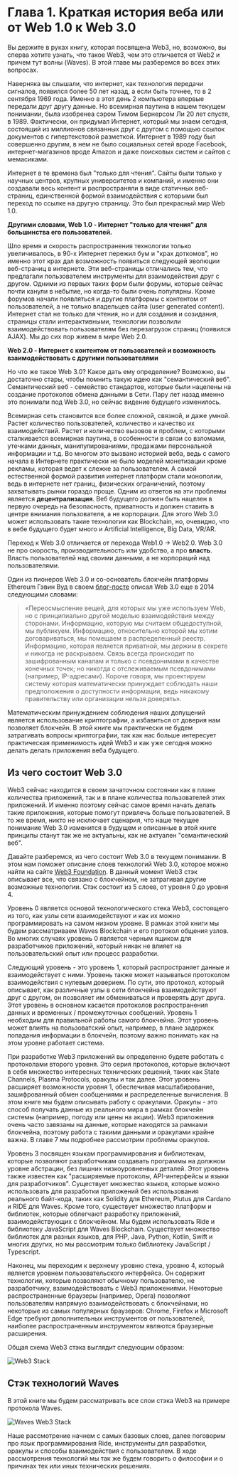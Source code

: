 # Глава 1. Краткая история веба или от Web 1.0 к Web 3.0

Вы держите в руках книгу, которая посвящена Web3, но, возможно, вы сперва хотите узнать, что такое Web3, чем это отличается от Web2 и причем тут волны (Waves). В этой главе мы разберемся во всех этих вопросах.

Наверняка вы слышали, что интернет, как технология передачи сигналов, появился более 50 лет назад, а если быть точнее, то в 2 сентября 1969 года. Именно в этот день 2 компьютера впервые передали друг другу данные. Но всемирная паутина в нашем текущем понимании, была изобренеа сэром Тимом Бернерсом Ли 20 лет спустя, в 1989. Фактически, он придумал Интернет, который мы знаем сегодня, состоящий из миллионов связанных друг с другом с помощью ссылок документов с гипертекстовой разметкой. Интернет в 1989 году был совершенно другим, в нем не было социальных сетей вроде Facebook, интернет-магазинов вроде Amazon и даже поисковых систем и сайтов с мемасиками.

Интернет в те времена был "только для чтения". Сайты были только у научных центров, крупных университетов и компаний, и именно они создавали весь контент и распространяли в виде статичных веб-страниц, единственной формой взаимодействия с которыми был переход по ссылке на другую страницу. Это был прекрасный мир Web 1.0.

**Другими словами, Web 1.0 - Интернет "только для чтения" для большинства его пользователей.**

Шло время и скорость распространения технологии только увеличивалось, в 90-х Интернет пережил бум и "крах доткомов", но именно этот крах дал возможность появиться следующей эволюции веб-страниц в интернете. Эти веб-страницы отличались тем, что предлагали пользователем инструменты для взаимодействия друг с другом. Одними из первых таких форм были форумы, которые сейчас почти канули в небытие, но когда-то были очень популярны. Кроме форумов начали появляться и другие платформы с контентом от пользователей, а не только владельцев сайта (user generated content). Интернет стал не только для чтения, но и для создания и созидания, страницы стали интерактивными, технологии позволили взаимодействовать пользователям без перезагрузок страниц (появился AJAX). Мы до сих пор живем в мире Web 2.0.

**Web 2.0 - Интернет с контентом от пользователей и возможность взаимодействовать с другими пользователями**

Но что же такое Web 3.0? Какое дать ему определение? Возможно, вы достаточно стары, чтобы помнить такую идею как "семантический веб". Семантический веб - семейство стандартов, которые были нацелены на создание протоколов обмена данными в Сети. Пару лет назад именно это понимали под Web 3.0, но сейчас видение будущего изменилось.

Всемирная сеть становится все более сложной, связной, и даже умной. Растет количество пользователей, количество и качество их взаимодействий. Растет и количество вызовов и проблем, с которыми сталкивается всемирная паутина, в особенности в связи со взломами, утечками данных, манипулированиями, продажами персональной информации и т.д. Во многом это вызвано историей веба, ведь с самого начала в Интернете практически не было моделей монетизации кроме рекламы, которая ведет к слежке за пользователем. А самой естественной формой развития интернет платформ стали монополии, ведь в интернете нет границ, физических ограничений, поэтому захватывать рынки гораздо проще. Одним из ответов на эти проблемы является **децентрализация**. Веб будущего должен быть нацелен в первую очередь на безопасность, приватность и должен ставить в центре внимания пользователя, а не корпорации. Для этого Web 3.0 может использовать такие технологии как Blockchain, но, очевидно, что в вебе будущего будет много и Artificial Intelligence, Big Data, VR/AR.

Переход к Web 3.0 отличается от перехода Web1.0 -> Web2.0. Web 3.0 не про скорость, производительность или удобство, а про **власть**. Власть пользователей над своими данными, а не корпораций над пользователями.

Один из пионеров Web 3.0 и со-основатель блокчейн платформы Ethereum Гэвин Вуд в своем [блог-посте](http://gavwood.com/dappsweb3.html) описал Web 3.0 еще в 2014 следующими словами:

> «Переосмысление вещей, для которых мы уже используем Web, но с принципиально другой моделью взаимодействия между сторонами. Информацию, которую мы считаем общедоступной, мы публикуем. Информацию, относительно которой мы хотим договариваться, мы помещаем в распределенный реестр. Информацию, которая является приватной, мы держим в секрете и никогда не раскрываем. Связь всегда происходит по зашифрованным каналам и только с псевдонимами в качестве конечных точек; но никогда с отслеживаемым псевдонимами (например, IP-адресами). Короче говоря, мы проектируем систему которая математически принуждает соблюдать наши предположения о доступности информации, ведь никакому правительству или организации нельзя доверять».

Математическим принуждением соблюдения наших допущений является использование криптографии, а избавиться от доверия нам позволяет блокчейн. В этой книге мы практически не будем затрагивать вопросы криптографии, так как нас больше интересует практическая применимость идей Web3 и как уже сегодня можно делать делать приложения веба будущего.

## Из чего состоит Web 3.0

Web3 сейчас находится в своем зачаточном состоянии как в плане количества приложений, так и в плане количества пользователей этих приложений. И именно поэтому сейчас самое время начать делать такие приложения, которые помогут привлечь больше пользователей. В то же время, никто не исключает сценария, что наше текущее понимание Web 3.0 изменится в будущем и описанные в этой книге принципы станут так же не актуальны, как не актуален "семантический веб".

Давайте разберемся, из чего состоит Web 3.0 в текущем понимании. В этом нам поможет описание слоев технологий Web 3.0, которое можно найти на сайте [Web3 Foundation](https://web3.foundation/about/). В данный момент Web3 стэк описывает все, что связано с блокчейном, не затрагивая другие возможные технологии. Стэк состоит из 5 слоев, от уровня 0 до уровня 4.

Уровень 0 является основой технологического стека Web3, состоящего из того, как узлы сети взаимодействуют и как их можно программировать на самом низком уровне. В рамках этой книги мы будем рассматриваем Waves Blockchain и его протокол общения узлов. Во многих случаях уровень 0 является черным ящиком для разработчиков приложений, который никак не влияет на пользовательский опыт или процесс разработки.

Следующий уровень - это уровень 1, который распространяет данные и взаимодействует с ними. Уровень также может называться протоколом взаимодействия с нулевым доверием. По сути, это протокол, который описывает, как различные узлы в сети блокчейна взаимодействуют друг с другом, он позволяет им обмениваться и проверять друг друга. Этот уровень в основном касается протоколов распространения данных и временных / промежуточных сообщений. Уровень 1 необходим для правильной работы самого блокчейна. Этот уровень может влиять на пользоватский опыт, например, в плане задержек попадания информации в блокчейн, поэтому важно понимать как на этом уровне работает система.

При разработке Web3 приложений вы определенно будете работать с протоколами второго уровня. Это серия протоколов, которые включают в себя множество интересных технических решений, таких как State Channels, Plasma Protocols, оракулы и так далее. Этот уровень расширяет возможности уровня 1, обеспечивая масштабирование, зашифрованный обмен сообщениями и распределенные вычисления. В этом книге мы будем описывать работу с оракулами. Оракулы - это способ получать данные из реального мира в рамках блокчейн системы (например, погоду или цены на акции). Web3 приложения очень часто завязаны на данные, которые находятся за рамками блокчейна, поэтому работа с такими данными и оракулами крайне важна. В главе 7 мы подробнее рассмотрим проблемы оракулов.

Уровень 3 посвящен языкам программирования и библиотекам, которые позволяют разработчикам создавать программы на должном уровне абстрации, без лишних низкоуровненвых деталей. Этот уровень также известен как "расширяемые протоколы, API-интерфейсы и языки для разработчиков". Существует множество языков, которые можно использовать для разработки приложений без использования реального байт-кода, таких как Solidity для Ethereum, Plutus для Cardano и RIDE для Waves. Кроме того, существует множество платформ и библиотек, которые облегчают разработку приложений, взаимодействующих с блокчейном. Мы будем использовать Ride и библиотеку JavaScript для Waves Blockchain. Существует множество библиотек для разных языков, для PHP, Java, Python, Kotlin, Swift и многих других, но мы рассмотрим только библиотеку JavaScript / Typescript.

Наконец, мы переходим к верхнему уровню стека, уровню 4, который является уровнем пользовательского интерфейса. Он содержит технологии, которые позволяют обычному пользователю, не разработчику, взаимодействовать с Web3 приложениями. Некоторые распространенные браузеры (например, Opera) позволяют пользователям напрямую взаимодействовать с блокчейнами, но некоторые из самых популярных браузеров: Chrome, Firefox и Microsoft Edge требуют дополнительных инструментов от пользователей, наиболее распространенным инструментом являются браузерные расширения.

Общая схема Web3 стэка выглядит следующим образом:

![Web3 Stack](../../assets/1-0-1-1-web3-stack.png "Web3 Stack")

## Стэк технологий Waves

В этой книге мы будем рассматривать все слои стэка Web3 на примере протокола Waves.

![Waves Web3 Stack](../../assets/1-0-1-2-waves-web3-stack.png "Waves Web3 Stack")

Наше рассмотрение начнем с самых базовых слоев, далее поговорим про язык программирования Ride, инструменты для разработки, оракулы и способы взаимодействия с пользователем. В ходе рассмотрения технологий мы так же будем говорить о философии и о причинах тех или иных технических решениях.
